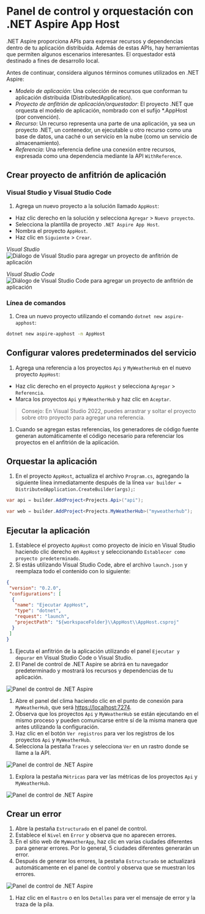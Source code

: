 # Panel de control y orquestación con .NET Aspire App Host

.NET Aspire proporciona APIs para expresar recursos y dependencias dentro de tu aplicación distribuida. Además de estas APIs, hay herramientas que permiten algunos escenarios interesantes. El orquestador está destinado a fines de desarrollo local.

Antes de continuar, considera algunos términos comunes utilizados en .NET Aspire:

* *Modelo de aplicación*: Una colección de recursos que conforman tu aplicación distribuida (DistributedApplication).
* *Proyecto de anfitrión de aplicación/orquestador*: El proyecto .NET que orquesta el modelo de aplicación, nombrado con el sufijo *.AppHost (por convención).
* *Recurso*: Un recurso representa una parte de una aplicación, ya sea un proyecto .NET, un contenedor, un ejecutable u otro recurso como una base de datos, una caché o un servicio en la nube (como un servicio de almacenamiento).
* *Referencia*: Una referencia define una conexión entre recursos, expresada como una dependencia mediante la API `WithReference`.

## Crear proyecto de anfitrión de aplicación

### Visual Studio y Visual Studio Code

1. Agrega un nuevo proyecto a la solución llamado `AppHost`:

* Haz clic derecho en la solución y selecciona `Agregar` > `Nuevo proyecto`.
* Selecciona la plantilla de proyecto `.NET Aspire App Host`.
* Nombra el proyecto `AppHost`.
* Haz clic en `Siguiente` > `Crear`.

 *Visual Studio*
 ![Diálogo de Visual Studio para agregar un proyecto de anfitrión de aplicación](./../../media/vs-add-apphost.png)

 *Visual Studio Code*
 ![Diálogo de Visual Studio Code para agregar un proyecto de anfitrión de aplicación](./../../media/vsc-add-apphost.png)

### Línea de comandos

1. Crea un nuevo proyecto utilizando el comando `dotnet new aspire-apphost`:

 ```bash
 dotnet new aspire-apphost -n AppHost
 ```

## Configurar valores predeterminados del servicio

1. Agrega una referencia a los proyectos `Api` y `MyWeatherHub` en el nuevo proyecto `AppHost`:

* Haz clic derecho en el proyecto `AppHost` y selecciona `Agregar` > `Referencia`.
* Marca los proyectos `Api` y `MyWeatherHub` y haz clic en `Aceptar`.

 > Consejo: En Visual Studio 2022, puedes arrastrar y soltar el proyecto sobre otro proyecto para agregar una referencia.

1. Cuando se agregan estas referencias, los generadores de código fuente generan automáticamente el código necesario para referenciar los proyectos en el anfitrión de la aplicación.

## Orquestar la aplicación

1. En el proyecto `AppHost`, actualiza el archivo `Program.cs`, agregando la siguiente línea inmediatamente después de la línea `var builder = DistributedApplication.CreateBuilder(args);`:

 ```csharp
 var api = builder.AddProject<Projects.Api>("api");

 var web = builder.AddProject<Projects.MyWeatherHub>("myweatherhub");
 ```

## Ejecutar la aplicación

1. Establece el proyecto `AppHost` como proyecto de inicio en Visual Studio haciendo clic derecho en `AppHost` y seleccionando `Establecer como proyecto predeterminado`.
1. Si estás utilizando Visual Studio Code, abre el archivo `launch.json` y reemplaza todo el contenido con lo siguiente:

 ```json
 {
  "version": "0.2.0",
  "configurations": [
   {
    "name": "Ejecutar AppHost",
    "type": "dotnet",
    "request": "launch",
    "projectPath": "${workspaceFolder}\\AppHost\\AppHost.csproj"
   }
  ]
 }
 ```

1. Ejecuta el anfitrión de la aplicación utilizando el panel `Ejecutar y depurar` en Visual Studio Code o Visual Studio.
1. El Panel de control de .NET Aspire se abrirá en tu navegador predeterminado y mostrará los recursos y dependencias de tu aplicación.

 ![Panel de control de .NET Aspire](./../../media/dashboard.png)

1. Abre el panel del clima haciendo clic en el punto de conexión para `MyWeatherHub`, que será [https://localhost:7274](https://localhost:7274).
1. Observa que los proyectos `Api` y `MyWeatherHub` se están ejecutando en el mismo proceso y pueden comunicarse entre sí de la misma manera que antes utilizando la configuración.
1. Haz clic en el botón `Ver registros` para ver los registros de los proyectos `Api` y `MyWeatherHub`.
1. Selecciona la pestaña `Traces` y selecciona `Ver` en un rastro donde se llame a la API.

 ![Panel de control de .NET Aspire](./../../media/dashboard-trace.png)

1. Explora la pestaña `Métricas` para ver las métricas de los proyectos `Api` y `MyWeatherHub`.

 ![Panel de control de .NET Aspire](./../../media/dashboard-metrics.png)

## Crear un error

1. Abre la pestaña `Estructurado` en el panel de control.
1. Establece el `Nivel` en `Error` y observa que no aparecen errores.
1. En el sitio web de `MyWeatherApp`, haz clic en varias ciudades diferentes para generar errores. Por lo general, 5 ciudades diferentes generarán un error.
1. Después de generar los errores, la pestaña `Estructurado` se actualizará automáticamente en el panel de control y observa que se muestran los errores.

 ![Panel de control de .NET Aspire](./../../media/dashboard-error.png)

1. Haz clic en el `Rastro` o en los `Detalles` para ver el mensaje de error y la traza de la pila.

